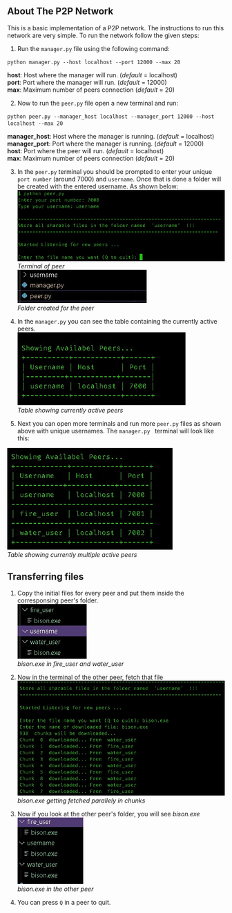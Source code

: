 <!-- ABOUT THE PROJECT -->
## About The P2P Network

This is a basic implementation of a P2P network. The instructions to run this network are very simple. To run the network follow the given steps:

1. Run the `manager.py` file using the following command:
```
python manager.py --host localhost --port 12000 --max 20
```
**host**: Host where the manager will run. (*default* = localhost) <br>
**port**: Port where the manager will run. (*default* = 12000) <br>
**max**: Maximum number of peers connection (*default* = 20) <br>



2. Now to run the `peer.py` file open a new terminal and run:
```
python peer.py --manager_host localhost --manager_port 12000 --host localhost --max 20
```
**manager_host**: Host where the manager is running. (*default* = localhost) <br>
**manager_port**: Port where the manager is running. (*default* = 12000) <br>
**host**: Port where the peer will run. (*default* = localhost) <br>
**max**: Maximum number of peers connection (*default* = 20) <br>



3. In the `peer.py` terminal you should be prompted to enter your unique `port number` (around 7000) and `username`. Once that is done a folder will be created with the entered username. As shown below:
![Peer Terminal](./screenshots/peer_terminal.jpg) <br>
*Terminal of peer* <br>
![Peer Folder](./screenshots/peer_folder.jpg) <br>
*Folder created for the peer* <br>


4. In the `manager.py` you can see the table containing the currently active peers.<br>
![Manager Terminal](./screenshots/manager_terminal.jpg) <br>
*Table showing currently active peers* <br>



5. Next you can open more terminals and run more `peer.py` files as shown above with unique usernames. The `manager.py ` terminal will look like this: <br>

![Manager Terminal](./screenshots/multiple_peers.jpg) <br>
*Table showing currently multiple active peers* <br>






## Transferring files

1. Copy the initial files for every peer and put them  inside the corresponsing peer's folder. <br>
![Files in Folder](./screenshots/file_in_folder.jpg) <br>
*bison.exe in fire_user and water_user* <br>

2. Now in the terminal of the other peer, fetch that file <br>
![Fetching the file](./screenshots/fetched_file.jpg) <br>
*bison.exe getting fetched parallely in chunks* <br>

3. Now if you look at the other peer's folder, you will see *bison.exe* <br>
![All Peers Have File](./screenshots/all_three.jpg) <br>
*bison.exe in the other peer* <br>

4. You can press `Q` in a peer to quit.